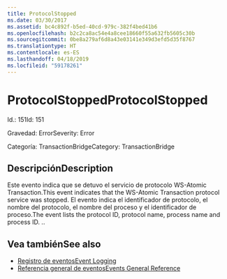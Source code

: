 ```yaml
---
title: ProtocolStopped
ms.date: 03/30/2017
ms.assetid: bc4c892f-b5ed-40cd-979c-382f4bed41b6
ms.openlocfilehash: b2c2ca8ac54e4a8cee18660f55a632fb5605c30b
ms.sourcegitcommit: 0be8a279af6d8a43e03141e349d3efd5d35f8767
ms.translationtype: HT
ms.contentlocale: es-ES
ms.lasthandoff: 04/18/2019
ms.locfileid: "59178261"
---
```

# <a name="protocolstopped"></a><span data-ttu-id="7d36b-102">ProtocolStopped</span><span class="sxs-lookup"><span data-stu-id="7d36b-102">ProtocolStopped</span></span>
<span data-ttu-id="7d36b-103">Id.: 151</span><span class="sxs-lookup"><span data-stu-id="7d36b-103">Id: 151</span></span>  
  
 <span data-ttu-id="7d36b-104">Gravedad: Error</span><span class="sxs-lookup"><span data-stu-id="7d36b-104">Severity: Error</span></span>  
  
 <span data-ttu-id="7d36b-105">Categoría: TransactionBridge</span><span class="sxs-lookup"><span data-stu-id="7d36b-105">Category: TransactionBridge</span></span>  
  
## <a name="description"></a><span data-ttu-id="7d36b-106">Descripción</span><span class="sxs-lookup"><span data-stu-id="7d36b-106">Description</span></span>  
 <span data-ttu-id="7d36b-107">Este evento indica que se detuvo el servicio de protocolo WS-Atomic Transaction.</span><span class="sxs-lookup"><span data-stu-id="7d36b-107">This event indicates that the WS-Atomic Transaction protocol service was stopped.</span></span> <span data-ttu-id="7d36b-108">El evento indica el identificador de protocolo, el nombre del protocolo, el nombre del proceso y el identificador de proceso.</span><span class="sxs-lookup"><span data-stu-id="7d36b-108">The event lists the protocol ID, protocol name, process name and process ID.</span></span> <span data-ttu-id="7d36b-109">.</span><span class="sxs-lookup"><span data-stu-id="7d36b-109">.</span></span>  
  
## <a name="see-also"></a><span data-ttu-id="7d36b-110">Vea también</span><span class="sxs-lookup"><span data-stu-id="7d36b-110">See also</span></span>

- [<span data-ttu-id="7d36b-111">Registro de eventos</span><span class="sxs-lookup"><span data-stu-id="7d36b-111">Event Logging</span></span>](../../../../../docs/framework/wcf/diagnostics/event-logging/index.md)
- [<span data-ttu-id="7d36b-112">Referencia general de eventos</span><span class="sxs-lookup"><span data-stu-id="7d36b-112">Events General Reference</span></span>](../../../../../docs/framework/wcf/diagnostics/event-logging/events-general-reference.md)

